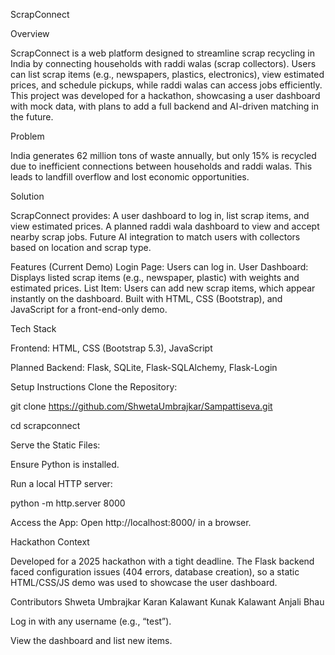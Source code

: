 ScrapConnect

Overview

ScrapConnect is a web platform designed to streamline scrap recycling in India by connecting households with raddi walas (scrap collectors). Users can list scrap items (e.g., newspapers, plastics, electronics), view estimated prices, and schedule pickups, while raddi walas can access jobs efficiently. This project was developed for a hackathon, showcasing a user dashboard with mock data, with plans to add a full backend and AI-driven matching in the future.

Problem

India generates 62 million tons of waste annually, but only 15% is recycled due to inefficient connections between households and raddi walas. This leads to landfill overflow and lost economic opportunities.

Solution

ScrapConnect provides:
A user dashboard to log in, list scrap items, and view estimated prices.
A planned raddi wala dashboard to view and accept nearby scrap jobs.
Future AI integration to match users with collectors based on location and scrap type.

Features (Current Demo)
Login Page: Users can log in.
User Dashboard: Displays listed scrap items (e.g., newspaper, plastic) with weights and estimated prices.
List Item: Users can add new scrap items, which appear instantly on the dashboard.
Built with HTML, CSS (Bootstrap), and JavaScript for a front-end-only demo.

Tech Stack

Frontend: HTML, CSS (Bootstrap 5.3), JavaScript

Planned Backend: Flask, SQLite, Flask-SQLAlchemy, Flask-Login


Setup Instructions
Clone the Repository:

git clone https://github.com/ShwetaUmbrajkar/Sampattiseva.git

cd scrapconnect

Serve the Static Files:

Ensure Python is installed.

Run a local HTTP server:

python -m http.server 8000



Access the App:
Open http://localhost:8000/ in a browser.

Hackathon Context

Developed for a 2025 hackathon with a tight deadline. The Flask backend faced configuration issues (404 errors, database creation), so a static HTML/CSS/JS demo was used to showcase the user dashboard.

Contributors
Shweta Umbrajkar
Karan Kalawant
Kunak Kalawant
Anjali Bhau

Log in with any username (e.g., “test”).



View the dashboard and list new items.
